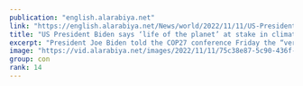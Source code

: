 ```yaml
---
publication: "english.alarabiya.net"
link: "https://english.alarabiya.net/News/world/2022/11/11/US-President-Biden-says-life-of-the-planet-at-stake-in-climate-crisis"
title: "US President Biden says ‘life of the planet’ at stake in climate crisis"
excerpt: "President Joe Biden told the COP27 conference Friday the “very life of the planet” is at stake in the climate crisis as he gave an assurance that the"
image: "https://vid.alarabiya.net/images/2022/11/11/75c38e87-5c90-436f-92de-dee31b20c20f/75c38e87-5c90-436f-92de-dee31b20c20f_16x9_600x338.jpg"
group: con
rank: 14
---
```

